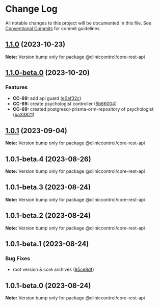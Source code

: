 # Change Log

All notable changes to this project will be documented in this file.
See [Conventional Commits](https://conventionalcommits.org) for commit guidelines.

## [1.1.0](https://github.com/ItaloRAmaral/cliniccontrol/compare/@cliniccontrol/core-rest-api@1.1.0-beta.0...@cliniccontrol/core-rest-api@1.1.0) (2023-10-23)

**Note:** Version bump only for package @cliniccontrol/core-rest-api

## [1.1.0-beta.0](https://github.com/ItaloRAmaral/cliniccontrol/compare/@cliniccontrol/core-rest-api@1.0.1...@cliniccontrol/core-rest-api@1.1.0-beta.0) (2023-10-20)

### Features

- **CC-69:** add api guard ([e0af32c](https://github.com/ItaloRAmaral/cliniccontrol/commit/e0af32c2e4b875cff4f51d579686a2a7a953419a))
- **CC-69:** create psychologist controller ([5b66004](https://github.com/ItaloRAmaral/cliniccontrol/commit/5b66004c8b42e6b3ee4a9373232ce74d37a4ba4c))
- **CC-69:** created postgresql-prisma-orm-repository of psychologist ([ba33821](https://github.com/ItaloRAmaral/cliniccontrol/commit/ba33821a51d908b084de62d70a3f0c90ac48dffc))

## [1.0.1](https://github.com/ItaloRAmaral/cliniccontrol/compare/@cliniccontrol/core-rest-api@1.0.1-beta.4...@cliniccontrol/core-rest-api@1.0.1) (2023-09-04)

**Note:** Version bump only for package @cliniccontrol/core-rest-api

## 1.0.1-beta.4 (2023-08-26)

**Note:** Version bump only for package @cliniccontrol/core-rest-api

## 1.0.1-beta.3 (2023-08-24)

**Note:** Version bump only for package @cliniccontrol/core-rest-api

## 1.0.1-beta.2 (2023-08-24)

**Note:** Version bump only for package @cliniccontrol/core-rest-api

## 1.0.1-beta.1 (2023-08-24)

### Bug Fixes

- root version & core archives ([95ce8df](https://github.com/ItaloRAmaral/cliniccontrol/commit/95ce8df59c50c20cec708207075cb638c562c75e))

## 1.0.1-beta.0 (2023-08-24)

**Note:** Version bump only for package @cliniccontrol/core-rest-api
